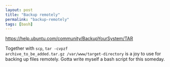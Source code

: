 ```yaml
---
layout: post
title: "Backup remotely"
permalink: "backup-remotely"
tags: [bash]
---
```


<a href="https://help.ubuntu.com/community/BackupYourSystem/TAR">https://help.ubuntu.com/community/BackupYourSystem/TAR</a>

Together with <code>scp</code>, <code>tar -cvpzf archive_to_be_added.tar.gz /var/www/target-directory</code> is a joy to use for backing up files remotely. Gotta write myself a bash script for this someday.
